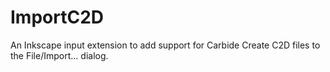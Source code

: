 # ImportC2D
An Inkscape input extension to add support for Carbide Create C2D files to the File/Import... dialog.
